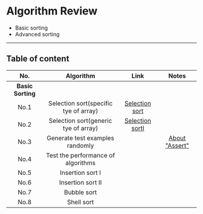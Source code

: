 # Algorithm Review
- Basic sorting
- Advanced sorting
---
## Table of content
| No.  | Algorithm  | Link | Notes |
| :------------: |:---------------:| :-----:|:-----:|
| **Basic Sorting**|                                      
|  No.1  | Selection sort(specific tye of array) |[Selection sort](https://github.com/Cecilia-xu/AlgorithmReview/blob/master/sorting/SelectionSort.java)     | 
| No.2  | Selection sort(generic tye of array) |[Selection sortI](https://github.com/Cecilia-xu/AlgorithmReview/blob/master/sorting/SelectionSort.java)     |
| No.3  | Generate test examples randomly | |[About "Assert"](https://github.com/Cecilia-xu/AlgorithmReview/blob/master/sorting/About%20Assert.md)|
| No.4  | Test the performance of algorithms| | | 
| No.5  | Insertion sort I| | | 
| No.6  | Insertion sort II| | | 
| No.7  | Bubble sort | | | 
| No.8  | Shell sort | | |

